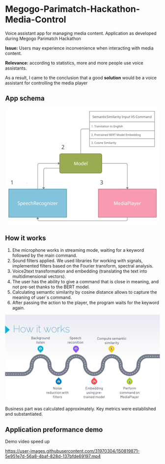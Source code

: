 # Megogo-Parimatch-Hackathon-Media-Control
Voice assistant app for managing media content. Application as developed during Megogo Parimatch Hackathon

**Issue:** Users may experience inconvenience when interacting with media content.

**Relevance:** according to statistics, more and more people use voice assistants.

As a result, I came to the conclusion that a good **solution** would be a voice assistant for controlling the media player

## App schema

![schema.png](https://github.com/DmitriyAgafonov/Megogo-Parimatch-Hackathon-Media-Control/blob/master/docs/app_schema.png)

## How it works
1) Еhe microphone works in streaming mode, waiting for a keyword followed by the main command.
2) Sound filters applied. We used libraries for working with signals, implemented filters based on the Fourier transform, spectral analysis.
3) Voice2text transformation and embedding (translating the text into multidimensional vectors).
4) The user has the ability to give a command that is close in meaning, and not pre-set thanks to the BERT model.
5) Calculating semantic similarity by cosine distance allows to capture the meaning of user`s command.
6) After passing the action to the player, the program waits for the keyword again.

![steps.png](https://github.com/DmitriyAgafonov/Megogo-Parimatch-Hackathon-Media-Control/blob/master/docs/img1.png)

Business part was calculated approximately. Key metrics were established and substantiated.

## Application preformance demo
Demo video speed up


https://user-images.githubusercontent.com/31970304/150819871-5e951e7d-56a8-4baf-828d-137bfde69197.mp4



